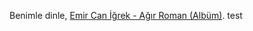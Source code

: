 Benimle dinle, [Emir Can İğrek - Ağır Roman (Albüm)](https://www.youtube.com/playlist?list=PLdbS08bdsfwjK6n_S_GVT2QllknA-m3PR).
test